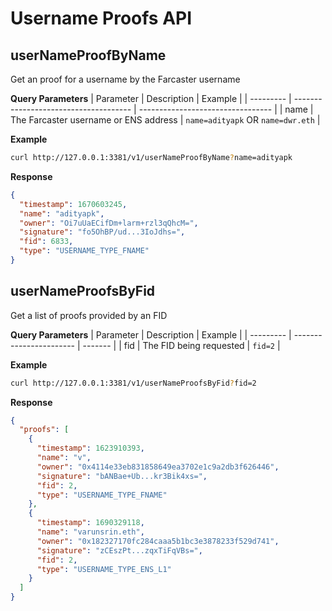 # Username Proofs API

## userNameProofByName

Get an proof for a username by the Farcaster username

**Query Parameters**
| Parameter | Description                           | Example                           |
| --------- | ------------------------------------- | --------------------------------- |
| name      | The Farcaster username or ENS address | `name=adityapk` OR `name=dwr.eth` |

**Example**

```bash
curl http://127.0.0.1:3381/v1/userNameProofByName?name=adityapk
```

**Response**

```json
{
  "timestamp": 1670603245,
  "name": "adityapk",
  "owner": "Oi7uUaECifDm+larm+rzl3qQhcM=",
  "signature": "fo5OhBP/ud...3IoJdhs=",
  "fid": 6833,
  "type": "USERNAME_TYPE_FNAME"
}
```

## userNameProofsByFid

Get a list of proofs provided by an FID

**Query Parameters**
| Parameter | Description             | Example |
| --------- | ----------------------- | ------- |
| fid       | The FID being requested | `fid=2` |

**Example**

```bash
curl http://127.0.0.1:3381/v1/userNameProofsByFid?fid=2
```

**Response**

```json
{
  "proofs": [
    {
      "timestamp": 1623910393,
      "name": "v",
      "owner": "0x4114e33eb831858649ea3702e1c9a2db3f626446",
      "signature": "bANBae+Ub...kr3Bik4xs=",
      "fid": 2,
      "type": "USERNAME_TYPE_FNAME"
    },
    {
      "timestamp": 1690329118,
      "name": "varunsrin.eth",
      "owner": "0x182327170fc284caaa5b1bc3e3878233f529d741",
      "signature": "zCEszPt...zqxTiFqVBs=",
      "fid": 2,
      "type": "USERNAME_TYPE_ENS_L1"
    }
  ]
}
```
